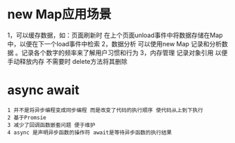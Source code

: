 #   new Map应用场景
1，可以缓存数据，如：页面刷新时 在上个页面unload事件中将数据存储在Map中，以便在下一个load事件中检索
2，数据分析 可以使用new Map 记录和分析数据 。记录各个数字的频率来了解用户习惯和行为
3，内存管理 记录对象引用 以便手动释放内存 不需要时 delete方法将其删除 
# async await

    1 并不是将异步编程变成同步编程 而是改变了代码的执行顺序 使代码从上到下执行 
    2 基于Promsie
    3 减少了回调函数嵌套问题 便于维护
    4 async 是声明异步函数的操作符 await是等待异步函数的执行结果
